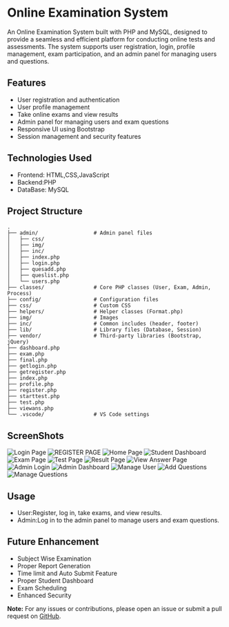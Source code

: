 # Online Examination System

An Online Examination System built with PHP and MySQL, designed to provide a seamless and efficient platform for conducting online tests and assessments. The system supports user registration, login, profile management, exam participation, and an admin panel for managing users and questions.

## Features

- User registration and authentication
- User profile management
- Take online exams and view results
- Admin panel for managing users and exam questions
- Responsive UI using Bootstrap
- Session management and security features

## Technologies Used

- Frontend: HTML,CSS,JavaScript  
- Backend:PHP  
- DataBase: MySQL

## Project Structure

```
.
├── admin/                  # Admin panel files
│   ├── css/
│   ├── img/
│   ├── inc/
│   ├── index.php
│   ├── login.php
│   ├── quesadd.php
│   ├── queslist.php
│   └── users.php
├── classes/                # Core PHP classes (User, Exam, Admin, Process)
├── config/                 # Configuration files
├── css/                    # Custom CSS
├── helpers/                # Helper classes (Format.php)
├── img/                    # Images
├── inc/                    # Common includes (header, footer)
├── lib/                    # Library files (Database, Session)
├── vendor/                 # Third-party libraries (Bootstrap, jQuery)
├── dashboard.php
├── exam.php
├── final.php
├── getlogin.php
├── getregister.php
├── index.php
├── profile.php
├── register.php
├── starttest.php
├── test.php
├── viewans.php
└── .vscode/                # VS Code settings
```

## ScreenShots
![Login Page](screenshots/1.jpg)
![REGISTER PAGE](screenshots/2.jpg)
![Home Page](screenshots/3.jpg)
![Student Dashboard](screenshots/4.jpg)
![Exam Page](screenshots/5.jpg)
![Test Page](screenshots/6.jpg)
![Result Page](screenshots/7.jpg)
![View Answer Page](screenshots/8.jpg)
![Admin Login](screenshots/9.jpg)
![Admin Dashboard](screenshots/10.jpg)
![Manage User](screenshots/11.jpg)
![Add Questions](screenshots/12.jpg)
![Manage Questions](screenshots/13.jpg)



## Usage

- User:Register, log in, take exams, and view results.
- Admin:Log in to the admin panel to manage users and exam questions.

## Future Enhancement 
- Subject Wise Examination
- Proper Report Generation
- Time limit and Auto Submit Feature
- Proper Student Dashboard
- Exam Scheduling
- Enhanced Security


**Note:** For any issues or contributions, please open an issue or submit a pull request on [GitHub](https://github.com/Golu-1312/online-examination-php).